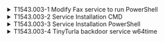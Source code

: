 <details>
<summary>T1543.003-1 Modify Fax service to run PowerShell
</summary>
<pre>$ NA </pre>
</details>
<details>
<summary>T1543.003-2 Service Installation CMD
</summary>
<pre>$ NA </pre>
</details>
<details>
<summary>T1543.003-3 Service Installation PowerShell
</summary>
<pre>$ NA </pre>
</details>
<details>
<summary>T1543.003-4 TinyTurla backdoor service w64time
</summary>
<pre>$ NA </pre>
</details>

